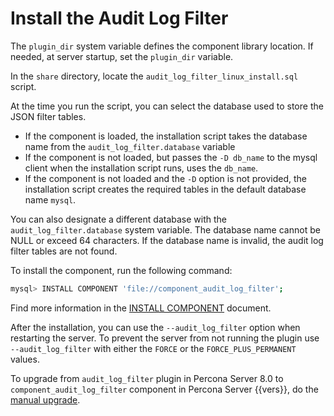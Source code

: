 # Install the Audit Log Filter

The `plugin_dir` system variable defines the component library location. If needed, at server startup, set the `plugin_dir` variable.

In the `share` directory, locate the `audit_log_filter_linux_install.sql `script.

At the time you run the script, you can select the database used to store the JSON filter tables. 

* If the component is loaded, the installation script takes the database name from the `audit_log_filter.database` variable
* If the component is not loaded, but passes the `-D db_name` to the mysql client when the installation script runs, uses the `db_name`.
* If the component is not loaded and the `-D` option is not provided, the installation script creates the required tables in the default database name `mysql`.

You can also designate a different database with the `audit_log_filter.database` system variable. The database name cannot be NULL or exceed 64 characters. If the database name is invalid, the audit log filter tables are not found.

To install the component, run the following command:

```{.bash data-prompt="mysql>"}
mysql> INSTALL COMPONENT 'file://component_audit_log_filter';
```

Find more information in the [INSTALL COMPONENT](install-component.md) document.

After the installation, you can use the `--audit_log_filter` option when restarting the server. To prevent the server from not running the plugin use `--audit_log_filter` with either the `FORCE` or the `FORCE_PLUS_PERMANENT` values.

To upgrade from `audit_log_filter` plugin in Percona Server 8.0 to `component_audit_log_filter` component in Percona Server {{vers}}, do the [manual upgrade](upgrade-components.md).
